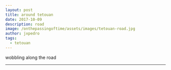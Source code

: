 ```yaml
---
layout: post
title: around tetouan
date: 2017-10-09
description: road
image: /onthepassingoftime/assets/images/tetouan-road.jpg
author: jxpedro
tags: 
  - tetouan
---
```

<p >wobbling along the road</p>

<p></p>

<hr/>
